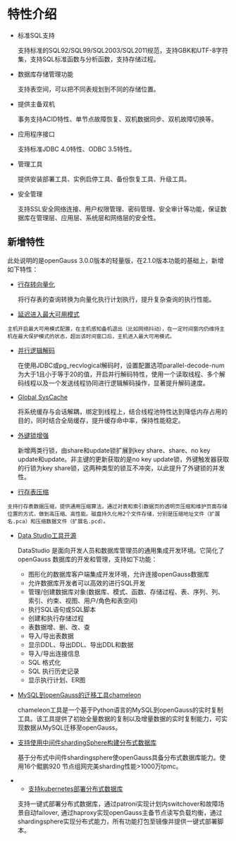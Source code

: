 # 特性介绍<a name="ZH-CN_TOPIC_0289899195"></a>

-   标准SQL支持

    支持标准的SQL92/SQL99/SQL2003/SQL2011规范，支持GBK和UTF-8字符集，支持SQL标准函数与分析函数，支持存储过程。

-   数据库存储管理功能

    支持表空间，可以把不同表规划到不同的存储位置。

-   提供主备双机

    事务支持ACID特性、单节点故障恢复、双机数据同步、双机故障切换等。

-   应用程序接口

    支持标准JDBC 4.0特性、ODBC 3.5特性。

-   管理工具

    提供安装部署工具、实例启停工具、备份恢复工具、升级工具。

-   安全管理

    支持SSL安全网络连接、用户权限管理、密码管理、安全审计等功能，保证数据库在管理层、应用层、系统层和网络层的安全性。


## 新增特性<a name="zh-cn_topic_0283136327_section383172195410"></a>

此处说明的是openGauss 3.0.0版本的轻量版，在2.1.0版本功能的基础上，新增如下特性：

-   [行存转向量化](../CharacteristicDescription/行存转向量化.md)

    将行存表的查询转换为向量化执行计划执行，提升复杂查询的执行性能。

-    [延迟进入最大可用模式](../CharacteristicDescription/延迟进入最大可用模式.md)

    主机开启最大可用模式配置，在主机感知备机退出（比如网络抖动），在一定时间窗内仍维持主机在最大保护模式的状态，超出该时间窗口后，主机进入最大可用模式。

-   [并行逻辑解码](../CharacteristicDescription/并行逻辑解码.md)

    在使用JDBC或pg\_recvlogical解码时，设置配置选项parallel-decode-num为大于1且小于等于20的值，开启并行解码特性，使用一个读取线程、多个解码线程以及一个发送线程协同进行逻辑解码操作，显著提升解码速度。

-   [Global SysCache](../CharacteristicDescription/支持global-syscache.md)

    将系统缓存与会话解耦，绑定到线程上，结合线程池特性达到降低内存占用的目的，同时结合全局缓存，提升缓存命中率，保持性能稳定。

-   [外键锁增强](../CharacteristicDescription/外键锁增强.md)

    新增两类行锁，由share和update锁扩展到key share、share、no key update和update。非主键的更新获取的是no key update锁，外键触发器获取的行锁为key share锁，这两种类型的锁互不冲突，以此提升了外键锁的并发性。

-    [行存表压缩](../Developerguide/CREATE-TABLE.md)

    支持行存表数据压缩，提供通用压缩算法，通过对表和索引数据页的透明页压缩和维护页面存储位置的方式，做到高压缩、高性能。磁盘持久化用2个文件存储，分别是压缩地址文件（扩展名.pca）和压缩数据文件（扩展名.pcd）。

-   [Data Studio工具开源](../CharacteristicDescription/openGauss客户端工具DataStudio.md)

    DataStudio 是面向开发人员和数据库管理员的通用集成开发环境。它简化了openGauss 数据库的开发和管理，支持如下功能：

    -   图形化的数据库客户端集成开发环境，允许连接openGauss数据库
    -   允许数据库开发者可以高效的进行SQL开发
    -   管理/创建数据库对象\(数据库、模式、函数、存储过程、表、序列、列、索引、约束、视图、用户/角色和表空间\)
    -   执行SQL语句或SQL脚本
    -   创建和执行存储过程
    -   表数据增、删、改、查
    -   导入/导出表数据
    -   显示DDL、导出DDL、导出DDL和数据
    -   导入/导出连接信息
    -   SQL 格式化
    -   SQL 执行历史记录
    -   显示执行计划、ER图

-   [MySQL到openGauss的迁移工具chameleon](../CharacteristicDescription/MySQL--openGauss迁移工具chameleon.md)

    chameleon工具是一个基于Python语言的MySQL到openGauss的实时复制工具。该工具提供了初始全量数据的复制以及增量数据的实时复制能力，可实现数据从MySQL迁移至openGauss。

-   [支持使用中间件shardingSphere构建分布式数据库](../CharacteristicDescription/分布式数据库能力.md)

    基于分布式中间件shardingsphere使openGauss具备分布式数据库能力。使用16个鲲鹏920 节点组网完美sharding性能\>1000万tpmc。

-   -   [支持kubernetes部署分布式数据库](../CharacteristicDescription/使用kubernetes部署分布式数据库.md)

    支持一键式部署分布式数据库，通过patroni实现计划内switchover和故障场景自动failover, 通过haproxy实现openGauss主备节点读写负载均衡，通过shardingsphere实现分布式能力，所有功能打包至镜像并提供一键式部署脚本。


